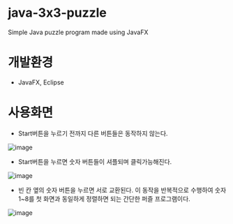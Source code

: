 # java-3x3-puzzle
Simple Java puzzle program made using JavaFX

# 개발환경
- JavaFX, Eclipse

# 사용화면
- Start버튼을 누르기 전까지 다른 버튼들은 동작하지 않는다.

![image](https://user-images.githubusercontent.com/55977034/107759324-7cf08d80-6d6b-11eb-9ea5-45c4d620e22f.png)

- Start버튼을 누르면 숫자 버튼들이 셔플되며 클릭가능해진다.

![image](https://user-images.githubusercontent.com/55977034/107759342-84b03200-6d6b-11eb-8e4f-fcd1b6028279.png)

- 빈 칸 옆의 숫자 버튼을 누르면 서로 교환된다. 이 동작을 반복적으로 수행하여 숫자 1~8를 첫 화면과 동일하게 정렬하면 되는 간단한 퍼즐 프로그램이다.

![image](https://user-images.githubusercontent.com/55977034/107759369-909bf400-6d6b-11eb-9fef-918649bde2bd.png)
